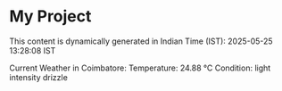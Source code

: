 # My Project

This content is dynamically generated in Indian Time (IST): 2025-05-25 13:28:08 IST


Current Weather in Coimbatore:
Temperature: 24.88 °C
Condition: light intensity drizzle
